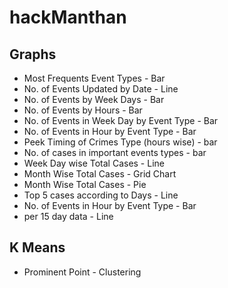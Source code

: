 # hackManthan


## Graphs

- Most Frequents Event Types - Bar
- No. of Events Updated by Date - Line
- No. of Events by Week Days - Bar
- No. of Events by Hours - Bar
- No. of Events in Week Day by Event Type - Bar
- No. of Events in Hour by Event Type - Bar
- Peek Timing of Crimes Type (hours wise) - bar
- No. of cases in important events types - bar
- Week Day wise Total Cases - Line
- Month Wise Total Cases - Grid Chart
- Month Wise Total Cases - Pie
- Top 5 cases according to Days - Line
- No. of Events in Hour by Event Type - Bar 
- per 15 day data - Line


## K Means

- Prominent Point - Clustering